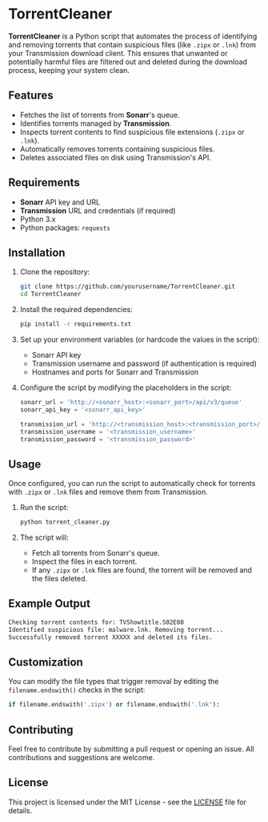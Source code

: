 # TorrentCleaner

**TorrentCleaner** is a Python script that automates the process of identifying and removing torrents that contain suspicious files (like `.zipx` or `.lnk`) from your Transmission download client. This ensures that unwanted or potentially harmful files are filtered out and deleted during the download process, keeping your system clean.

## Features

- Fetches the list of torrents from **Sonarr**'s queue.
- Identifies torrents managed by **Transmission**.
- Inspects torrent contents to find suspicious file extensions (`.zipx` or `.lnk`).
- Automatically removes torrents containing suspicious files.
- Deletes associated files on disk using Transmission's API.

## Requirements

- **Sonarr** API key and URL
- **Transmission** URL and credentials (if required)
- Python 3.x
- Python packages: `requests`

## Installation

1. Clone the repository:

    ```bash
    git clone https://github.com/yourusername/TorrentCleaner.git
    cd TorrentCleaner
    ```

2. Install the required dependencies:

    ```bash
    pip install -r requirements.txt
    ```

3. Set up your environment variables (or hardcode the values in the script):
    - Sonarr API key
    - Transmission username and password (if authentication is required)
    - Hostnames and ports for Sonarr and Transmission

4. Configure the script by modifying the placeholders in the script:
    ```python
    sonarr_url = 'http://<sonarr_host>:<sonarr_port>/api/v3/queue'
    sonarr_api_key = '<sonarr_api_key>'

    transmission_url = 'http://<transmission_host>:<transmission_port>/transmission/rpc'
    transmission_username = '<transmission_username>'
    transmission_password = '<transmission_password>'
    ```

## Usage

Once configured, you can run the script to automatically check for torrents with `.zipx` or `.lnk` files and remove them from Transmission.

1. Run the script:

    ```bash
    python torrent_cleaner.py
    ```

2. The script will:
    - Fetch all torrents from Sonarr's queue.
    - Inspect the files in each torrent.
    - If any `.zipx` or `.lnk` files are found, the torrent will be removed and the files deleted.

## Example Output

```bash
Checking torrent contents for: TVShowtitle.S02E08
Identified suspicious file: malware.lnk. Removing torrent...
Successfully removed torrent XXXXX and deleted its files.
```

## Customization

You can modify the file types that trigger removal by editing the `filename.endswith()` checks in the script:

```python
if filename.endswith('.zipx') or filename.endswith('.lnk'):
```

## Contributing

Feel free to contribute by submitting a pull request or opening an issue. All contributions and suggestions are welcome.

## License

This project is licensed under the MIT License - see the [LICENSE](LICENSE) file for details.
